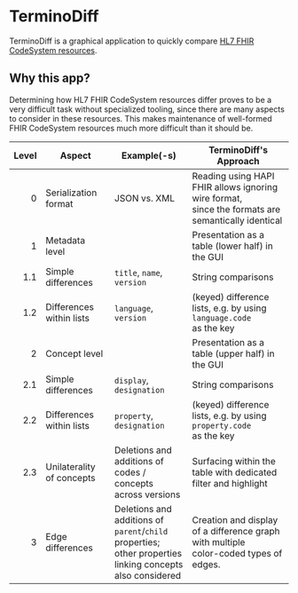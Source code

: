 # TerminoDiff

TerminoDiff is a graphical application to quickly compare [HL7 FHIR CodeSystem resources](https://www.hl7.org/fhir/codesystem.html).

## Why this app?

Determining how HL7 FHIR CodeSystem resources differ proves to be a very difficult task without specialized tooling, since there are many aspects to consider in these resources. This makes maintenance of well-formed FHIR CodeSystem resources much more difficult than it should be.

| Level | Aspect | Example(-s) | TerminoDiff's Approach |
|---:|---|---|---|
| 0 | Serialization format | JSON vs. XML | Reading using HAPI FHIR allows ignoring wire format,<br>since the formats are semantically identical |
| 1 | Metadata level |  | Presentation as a table (lower half) in the GUI |
| 1.1 | Simple differences | `title`, `name`, `version` | String comparisons |
| 1.2 | Differences within lists | `language`, `version` | (keyed) difference lists, e.g. by using `language.code`<br>as the key |
| 2 | Concept level |  | Presentation as a table (upper half) in the GUI |
| 2.1 | Simple differences | `display`, `designation` | String comparisons |
| 2.2 | Differences within lists | `property`, `designation` | (keyed) difference lists, e.g. by using `property.code`<br>as the key |
| 2.3 | Unilaterality of concepts | Deletions and additions of codes /<br>concepts across versions | Surfacing within the table with dedicated filter and highlight |
| 3 | Edge differences | Deletions and additions of <br>`parent`/`child` properties;<br>other properties linking concepts<br>also considered | Creation and display of a difference graph with multiple<br>color-coded types of edges. |

